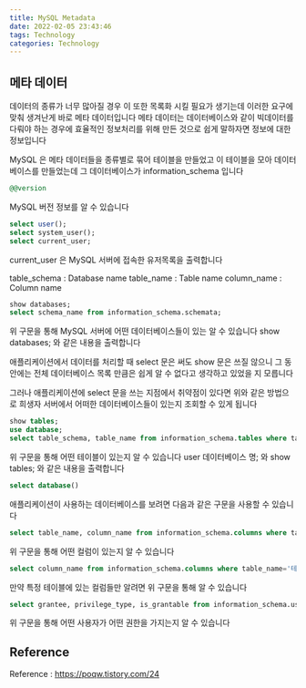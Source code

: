 ```yaml
---
title: MySQL Metadata
date: 2022-02-05 23:43:46
tags: Technology
categories: Technology
---
```


## 메타 데이터
데이터의 종류가 너무 많아질 경우 이 또한 목록화 시킬 필요가 생기는데 이러한 요구에 맞춰 생겨난게 바로 메타 데이터입니다
메타 데이터는 데이터베이스와 같이 빅데이터를 다뤄야 하는 경우에 효율적인 정보처리를 위해 만든 것으로 쉽게 말하자면 정보에 대한 정보입니다

MySQL 은 메타 데이터들을 종류별로 묶어 테이블을 만들었고 이 테이블을 모아 데이터베이스를 만들었는데 그 데이터베이스가 information_schema 입니다

```SQL
@@version
```
MySQL 버전 정보를 알 수 있습니다

```SQL
select user();
select system_user();
select current_user;
```
current_user 은 MySQL 서버에 접속한 유저목록을 출력합니다

table_schema : Database name
table_name : Table name
column_name : Column name

```SQL
show databases;
select schema_name from information_schema.schemata;
```
위 구문을 통해 MySQL 서버에 어떤 데이터베이스들이 있는 알 수 있습니다
show databases; 와 같은 내용을 출력합니다

애플리케이션에서 데이터를 처리할 때 select 문은 써도 show 문은 쓰질 않으니 그 동안에는 전체 데이터베이스 목록 만큼은 쉽게 알 수 없다고 생각하고 있었을 지 모릅니다

그러나 애플리케이션에 select 문을 쓰는 지점에서 취약점이 있다면 위와 같은 방법으로 희생자 서버에서 어떠한 데이터베이스들이 있는지 조회할 수 있게 됩니다

```SQL
show tables;
use database;
select table_schema, table_name from information_schema.tables where table_schema='데이터베이스 명';
```
위 구문을 통해 어떤 테이블이 있는지 알 수 있습니다
user 데이터베이스 명; 와 show tables; 와 같은 내용을 출력합니다

```SQL
select database()
```
애플리케이션이 사용하는 데이터베이스를 보려면 다음과 같은 구문을 사용할 수 있습니다

```SQL
select table_name, column_name from information_schema.columns where table_schema='데이터베이스 명';
```
위 구문을 통해 어떤 컬럼이 있는지 알 수 있습니다

```SQL
select column_name from information_schema.columns where table_name='테이블 명';
```
만약 특정 테이블에 있는 컬럼들만 알려면 위 구문을 통해 알 수 있습니다

```SQL
select grantee, privilege_type, is_grantable from information_schema.user_privileges;
```
위 구문을 통해 어떤 사용자가 어떤 권한을 가지는지 알 수 있습니다

## Reference
Reference : https://poqw.tistory.com/24